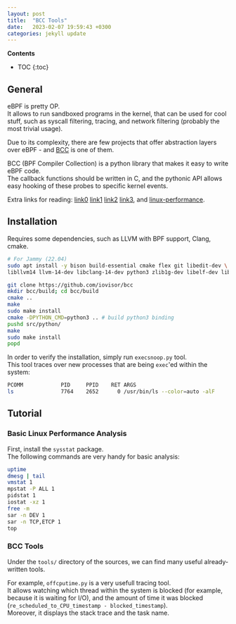 ```yaml
---
layout: post
title:  "BCC Tools"
date:   2023-02-07 19:59:43 +0300
categories: jekyll update
---
```


**Contents**
* TOC
{:toc}
## General

eBPF is pretty OP. \
It allows to run sandboxed programs in the kernel, that can be used for cool stuff, such as syscall filtering, tracing, and network filtering (probably the most trivial usage).

Due to its complexity, there are few projects that offer abstraction layers over eBPF - and [BCC][bcc-git] is one of them. 

BCC (BPF Compiler Collection) is a python library that makes it easy to write eBPF code. \
The callback functions should be written in C, and the pythonic API allows easy hooking of these probes to specific kernel events. 

Extra links for reading: [link0][link0] [link1][link1] [link2][link2] [link3][link3], and [linux-performance][linux-performance].

## Installation

Requires some dependencies, such as LLVM with BPF support, Clang, cmake. 

```bash
# For Jammy (22.04)
sudo apt install -y bison build-essential cmake flex git libedit-dev \
libllvm14 llvm-14-dev libclang-14-dev python3 zlib1g-dev libelf-dev libfl-dev python3-distutils

git clone https://github.com/iovisor/bcc
mkdir bcc/build; cd bcc/build
cmake ..
make
sudo make install
cmake -DPYTHON_CMD=python3 .. # build python3 binding
pushd src/python/
make
sudo make install
popd
```

In order to verify the installation, simply run `execsnoop.py` tool. \
This tool traces over new processes that are being `exec`'ed within the system:

```bash
PCOMM            PID     PPID    RET ARGS
ls               7764    2652      0 /usr/bin/ls --color=auto -alF
```

## Tutorial

### Basic Linux Performance Analysis

First, install the `sysstat` package. \
The following commands are very handy for basic analysis:

```bash
uptime
dmesg | tail
vmstat 1
mpstat -P ALL 1
pidstat 1
iostat -xz 1
free -m
sar -n DEV 1
sar -n TCP,ETCP 1
top
```

### BCC Tools

Under the `tools/` directory of the sources, we can find many useful already-written tools. 

For example, `offcputime.py` is a very usefull tracing tool. \
It allows watching which thread within the system is blocked (for example, because it is waiting for I/O), and the amount of time it was blocked (`re_scheduled_to_CPU_timestamp - blocked_timestamp`). \
Moreover, it displays the stack trace and the task name. 


[bcc-git]: https://github.com/iovisor/bcc
[link0]: https://www.iovisor.org/technology/bcc
[link1]: https://opensource.com/article/17/11/bccbpf-performance
[link2]: https://www.redhat.com/en/blog/bcc-tools-brings-dynamic-kernel-tracing-red-hat-enterprise-linux-81
[link3]: https://www.containiq.com/post/bcc-tools
[linux-performance]: https://netflixtechblog.com/linux-performance-analysis-in-60-000-milliseconds-accc10403c55
